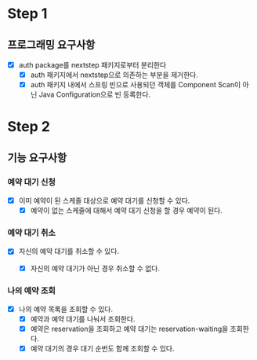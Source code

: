 # Step 1
## 프로그래밍 요구사항
* [x] auth package를 nextstep 패키지로부터 분리한다
    * [x] auth 패키지에서 nextstep으로 의존하는 부분을 제거한다.
    * [x] auth 패키지 내에서 스프링 빈으로 사용되던 객체를 Component Scan이 아닌 Java Configuration으로 빈 등록한다.

# Step 2
## 기능 요구사항
### 예약 대기 신청
* [x] 이미 예약이 된 스케줄 대상으로 예약 대기를 신청할 수 있다.
  * [x] 예약이 없는 스케줄에 대해서 예약 대기 신청을 할 경우 예약이 된다.

### 예약 대기 취소
* [x] 자신의 예약 대기를 취소할 수 있다.
    * [x] 자신의 예약 대기가 아닌 경우 취소할 수 없다.


### 나의 예약 조회
* [x] 나의 예약 목록을 조회할 수 있다.
    * [x] 예약과 예약 대기를 나눠서 조회한다.
    * [x] 예약은 reservation을 조회하고 예약 대기는 reservation-waiting을 조회한다.
    * [x] 예약 대기의 경우 대기 순번도 함께 조회할 수 있다.
